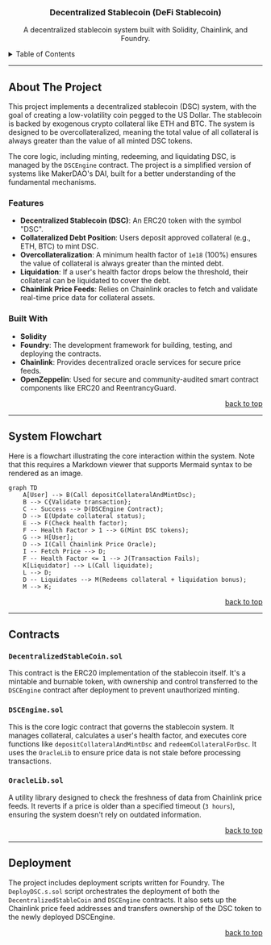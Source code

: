 <a id="readme-top"></a>

<br />
<div align="center"\>
   <h3 align="center"\>Decentralized Stablecoin (DeFi Stablecoin)</h3>
   <p align="center"\>
      A decentralized stablecoin system built with Solidity, Chainlink, and Foundry.
   </p>
</div>

<details>
   <summary>Table of Contents</summary>
   <ol>
      <li><a href="\#about-the-project"\>About The Project</a></li>
      <li><a href="\#features">Features</a></li>
      <li><a href="\#built-with">Built With</a></li>
      <li><a href="\#system-flowchart">System Flowchart</a></li>
      <li><a href="\#contracts">Contracts</a></li>
      <li><a href="\#deployment">Deployment</a></li>
   </ol>
</details>

-----

## About The Project

This project implements a decentralized stablecoin (DSC) system, with the goal of creating a low-volatility coin pegged to the US Dollar. The stablecoin is backed by exogenous crypto collateral like ETH and BTC. The system is designed to be overcollateralized, meaning the total value of all collateral is always greater than the value of all minted DSC tokens.

The core logic, including minting, redeeming, and liquidating DSC, is managed by the `DSCEngine` contract. The project is a simplified version of systems like MakerDAO's DAI, built for a better understanding of the fundamental mechanisms.

### Features

  * **Decentralized Stablecoin (DSC)**: An ERC20 token with the symbol "DSC".
  * **Collateralized Debt Position**: Users deposit approved collateral (e.g., ETH, BTC) to mint DSC.
  * **Overcollateralization**: A minimum health factor of `1e18` (100%) ensures the value of collateral is always greater than the minted debt.
  * **Liquidation**: If a user's health factor drops below the threshold, their collateral can be liquidated to cover the debt.
  * **Chainlink Price Feeds**: Relies on Chainlink oracles to fetch and validate real-time price data for collateral assets.

### Built With

  * **Solidity**
  * **Foundry**: The development framework for building, testing, and deploying the contracts.
  * **Chainlink**: Provides decentralized oracle services for secure price feeds.
  * **OpenZeppelin**: Used for secure and community-audited smart contract components like ERC20 and ReentrancyGuard.

<p align="right"><a href="\#readme-top">back to top</a></p>

-----

## System Flowchart

Here is a flowchart illustrating the core interaction within the system. Note that this requires a Markdown viewer that supports Mermaid syntax to be rendered as an image.

```mermaid
graph TD
    A[User] --> B(Call depositCollateralAndMintDsc);
    B --> C{Validate transaction};
    C -- Success --> D(DSCEngine Contract);
    D --> E(Update collateral status);
    E --> F(Check health factor);
    F -- Health Factor > 1 --> G(Mint DSC tokens);
    G --> H[User];
    D --> I(Call Chainlink Price Oracle);
    I -- Fetch Price --> D;
    F -- Health Factor <= 1 --> J(Transaction Fails);
    K[Liquidator] --> L(Call liquidate);
    L --> D;
    D -- Liquidates --> M(Redeems collateral + liquidation bonus);
    M --> K;
```

<p align="right"><a href="\#readme-top">back to top</a></p>

-----

## Contracts

### `DecentralizedStableCoin.sol`

This contract is the ERC20 implementation of the stablecoin itself. It's a mintable and burnable token, with ownership and control transferred to the `DSCEngine` contract after deployment to prevent unauthorized minting.

### `DSCEngine.sol`

This is the core logic contract that governs the stablecoin system. It manages collateral, calculates a user's health factor, and executes core functions like `depositCollateralAndMintDsc` and `redeemCollateralForDsc`. It uses the `OracleLib` to ensure price data is not stale before processing transactions.

### `OracleLib.sol`

A utility library designed to check the freshness of data from Chainlink price feeds. It reverts if a price is older than a specified timeout (`3 hours`), ensuring the system doesn't rely on outdated information.

<p align="right"><a href="\#readme-top">back to top</a></p>

-----

## Deployment

The project includes deployment scripts written for Foundry. The `DeployDSC.s.sol` script orchestrates the deployment of both the `DecentralizedStableCoin` and `DSCEngine` contracts. It also sets up the Chainlink price feed addresses and transfers ownership of the DSC token to the newly deployed DSCEngine.

<p align="right"><a href="\#readme-top">back to top</a></p>

```
```
